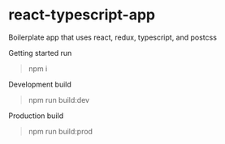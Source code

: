 # react-typescript-app
Boilerplate app that uses react, redux, typescript, and postcss

Getting started run
> npm i

Development build
> npm run build:dev

Production build
> npm run build:prod
